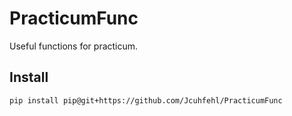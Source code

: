 # PracticumFunc
Useful functions for practicum.

## Install
`pip install pip@git+https://github.com/Jcuhfehl/PracticumFunc`
